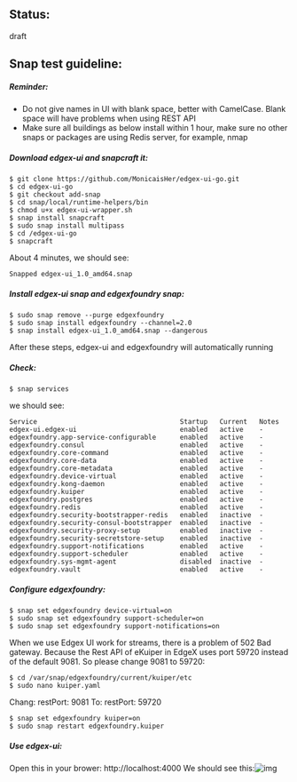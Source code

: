 


## Status: 
draft

## Snap test guideline:

##### Reminder: 

- Do not give names in UI with blank space, better with CamelCase. Blank space will have problems when using REST API
- Make sure all buildings as below install within 1 hour, make sure no other snaps or packages are using Redis server, for example, nmap

##### Download edgex-ui and snapcraft it:

```
$ git clone https://github.com/MonicaisHer/edgex-ui-go.git
$ cd edgex-ui-go
$ git checkout add-snap
$ cd snap/local/runtime-helpers/bin
$ chmod u+x edgex-ui-wrapper.sh
$ snap install snapcraft
$ sudo snap install multipass
$ cd /edgex-ui-go  
$ snapcraft 
```

About 4 minutes, we should see:

```
Snapped edgex-ui_1.0_amd64.snap
```

##### Install edgex-ui snap and edgexfoundry snap:

```
$ sudo snap remove --purge edgexfoundry
$ sudo snap install edgexfoundry --channel=2.0
$ snap install edgex-ui_1.0_amd64.snap --dangerous
```

After these steps, edgex-ui and edgexfoundry will automatically running

##### Check:

```
$ snap services
```

we should see:

```
Service                                    Startup   Current   Notes
edgex-ui.edgex-ui                          enabled   active    -
edgexfoundry.app-service-configurable      enabled   active    -
edgexfoundry.consul                        enabled   active    -
edgexfoundry.core-command                  enabled   active    -
edgexfoundry.core-data                     enabled   active    -
edgexfoundry.core-metadata                 enabled   active    -
edgexfoundry.device-virtual                enabled   active    -
edgexfoundry.kong-daemon                   enabled   active    -
edgexfoundry.kuiper                        enabled   active    -
edgexfoundry.postgres                      enabled   active    -
edgexfoundry.redis                         enabled   active    -
edgexfoundry.security-bootstrapper-redis   enabled   inactive  -
edgexfoundry.security-consul-bootstrapper  enabled   inactive  -
edgexfoundry.security-proxy-setup          enabled   inactive  -
edgexfoundry.security-secretstore-setup    enabled   inactive  -
edgexfoundry.support-notifications         enabled   active    -
edgexfoundry.support-scheduler             enabled   active    -
edgexfoundry.sys-mgmt-agent                disabled  inactive  -
edgexfoundry.vault                         enabled   active    -
```

##### Configure edgexfoundry:

```
$ snap set edgexfoundry device-virtual=on
$ sudo snap set edgexfoundry support-scheduler=on
$ sudo snap set edgexfoundry support-notifications=on
```

When we use Edgex UI work for streams, there is a problem of 502 Bad gateway. Because the Rest API of eKuiper in EdgeX uses port 59720 instead of the default 9081. So please change 9081 to 59720:

```
$ cd /var/snap/edgexfoundry/current/kuiper/etc
$ sudo nano kuiper.yaml
```

Chang: restPort: 9081 
To:     restPort: 59720

```
$ snap set edgexfoundry kuiper=on
$ sudo snap restart edgexfoundry.kuiper
```

##### Use edgex-ui:

Open this in your brower: http://localhost:4000
We should see this:![img](https://lh3.googleusercontent.com/NhfgfQlvaCUxmtZo9Y1dbZpFN5vndNJ3fK4lVplLCVSSkgE7B8DkxguIlFF7LAgXrcEXy9amBJ7DE2QLTqBUkxTQCQnVtQk5mEZLeW8Td1EHjlMj7NVJkkoz65bAvqk6E7VGqcwu=s0)
